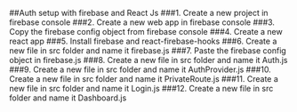 ##Auth setup with firebase and React Js
###1. Create a new project in firebase console
###2. Create a new web app in firebase console
###3. Copy the firebase config object from firebase console
###4. Create a new react app
###5. Install firebase and react-firebase-hooks
###6. Create a new file in src folder and name it firebase.js
###7. Paste the firebase config object in firebase.js
###8. Create a new file in src folder and name it Auth.js
###9. Create a new file in src folder and name it AuthProvider.js
###10. Create a new file in src folder and name it PrivateRoute.js
###11. Create a new file in src folder and name it Login.js
###12. Create a new file in src folder and name it Dashboard.js
    